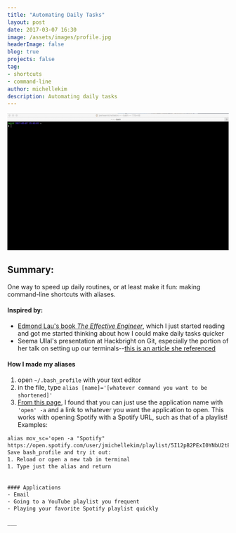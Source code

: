 ```yaml
---
title: "Automating Daily Tasks"
layout: post
date: 2017-03-07 16:30
image: /assets/images/profile.jpg
headerImage: false
blog: true
projects: false
tag:
- shortcuts
- command-line
author: michellekim
description: Automating daily tasks
---
```


![](../assets/images/automating/automating-in-action.gif)

## Summary:

One way to speed up daily routines, or at least make it fun: making command-line shortcuts with aliases.

#### Inspired by:

- [Edmond Lau's book *The Effective Engineer*](http://www.theeffectiveengineer.com/), which I just started reading and got me started thinking about how I could make daily tasks quicker
- Seema Ullal's presentation at Hackbright on Git, especially the portion of her talk on setting up our terminals--[this is an article she referenced](https://medium.com/@mandymadethis/pimp-out-your-command-line-b317cf42e953)

#### How I made my aliases
1. open `~/.bash_profile` with your text editor
1. in the file, type `alias [name]='[whatever command you want to be shortened]'`
1. [From this page](http://apple.stackexchange.com/questions/83630/create-a-terminal-command-to-open-file-with-chrome), I found that you can just use the application name with `'open' -a` and a link to whatever you want the application to open.  This works with opening Spotify with a Spotify URL, such as that of a playlist! Examples:


```alias mcs='open -a "Google Chrome" https://www.youtube.com/user/mycodeschool/playlists'
alias mov_sc='open -a "Spotify" https://open.spotify.com/user/jmichellekim/playlist/5I12pB2PExI0YNbU2tEbhd'```
Save bash_profile and try it out:
1. Reload or open a new tab in terminal
1. Type just the alias and return


#### Applications
- Email
- Going to a YouTube playlist you frequent
- Playing your favorite Spotify playlist quickly

___
